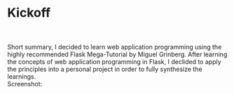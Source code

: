 # Kickoff
<br>
<br>
Short summary, I decided to learn web application programming using the highly recommended Flask Mega-Tutorial by Miguel Grinberg. After learning the concepts of web application programming in Flask, I declided to apply the principles into a personal project in order to fully synthesize the learnings.
<br>
Screenshot:
<br>
<img src: "static/img/kickoff.png">